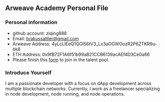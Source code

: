 ## Arweave Academy Personal File

### Personal information

- github account:  ziqing888
- Email: brakussattler@gmail.com
- Arweave Address: 4yLcLIEeQ1QOl56tV3_Lx3aOGWOozR2P6ZTKR9u-bk8
- ETH Address: 0x9fB72F1A6f51b99aB21CCB6139acAEf4D3Ce0a66
- Please finish this [form](https://docs.google.com/forms/d/e/1FAIpQLSfWA5fIIcBgmRppm3jNz5vmf9Mai_QMVil-2pO4r7YKn_Zhtw/viewform?usp=sf_link) to join in the talent pool.

### Introduce Yourself
I am a passionate developer with a focus on dApp development across multiple blockchain networks. Currently, I work as a freelancer specializing in node development, node running, and node operations.

